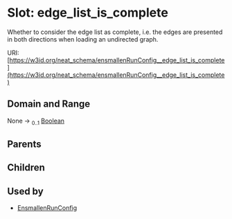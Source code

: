 
# Slot: edge_list_is_complete


Whether to consider the edge list as complete, i.e. the edges are presented in both directions when loading an undirected graph.

URI: [https://w3id.org/neat_schema/ensmallenRunConfig__edge_list_is_complete](https://w3id.org/neat_schema/ensmallenRunConfig__edge_list_is_complete)


## Domain and Range

None &#8594;  <sub>0..1</sub> [Boolean](types/Boolean.md)

## Parents


## Children


## Used by

 * [EnsmallenRunConfig](EnsmallenRunConfig.md)
